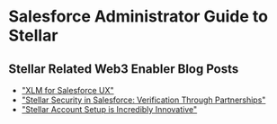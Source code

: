 # Salesforce Administrator Guide to Stellar

## Stellar Related Web3 Enabler Blog Posts

* ["XLM for Salesforce UX"](https://web3enabler.com/blog/xlm-for-salesforce-ux)
* ["Stellar Security in Salesforce:  Verification Through Partnerships"](https://web3enabler.com/blog/stellar-security-in-salesforce-verification-through-partnerships)
* ["Stellar Account Setup is Incredibly Innovative"](https://web3enabler.com/blog/introducing-stellars-innovative-account-setup)
